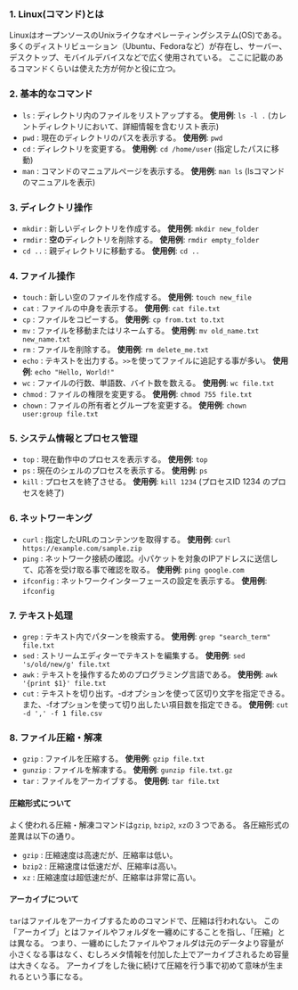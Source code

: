 ### 1. Linux(コマンド)とは

LinuxはオープンソースのUnixライクなオペレーティングシステム(OS)である。多くのディストリビューション（Ubuntu、Fedoraなど）が存在し、サーバー、デスクトップ、モバイルデバイスなどで広く使用されている。
ここに記載のあるコマンドくらいは使えた方が何かと役に立つ。

### 2. 基本的なコマンド

- `ls` : ディレクトリ内のファイルをリストアップする。
  **使用例**: `ls -l .` (カレントディレクトリにおいて、詳細情報を含むリスト表示)
- `pwd` : 現在のディレクトリのパスを表示する。
  **使用例**: `pwd`
- `cd` : ディレクトリを変更する。
  **使用例**: `cd /home/user` (指定したパスに移動)
- `man` : コマンドのマニュアルページを表示する。
  **使用例**: `man ls` (lsコマンドのマニュアルを表示)

### 3. ディレクトリ操作

- `mkdir` : 新しいディレクトリを作成する。
  **使用例**: `mkdir new_folder`
- `rmdir` : **空の**ディレクトリを削除する。
  **使用例**: `rmdir empty_folder`
- `cd ..` : 親ディレクトリに移動する。
  **使用例**: `cd ..`

### 4. ファイル操作

- `touch` : 新しい空のファイルを作成する。
  **使用例**: `touch new_file`
- `cat` : ファイルの中身を表示する。
  **使用例**: `cat file.txt`
- `cp` : ファイルをコピーする。
  **使用例**: `cp from.txt to.txt`
- `mv` : ファイルを移動またはリネームする。
  **使用例**: `mv old_name.txt new_name.txt`
- `rm` : ファイルを削除する。
  **使用例**: `rm delete_me.txt`
- `echo` : テキストを出力する。`>>`を使ってファイルに追記する事が多い。
  **使用例**: `echo "Hello, World!"`
- `wc` : ファイルの行数、単語数、バイト数を数える。
  **使用例**: `wc file.txt`
- `chmod` : ファイルの権限を変更する。
  **使用例**: `chmod 755 file.txt`
- `chown` : ファイルの所有者とグループを変更する。
  **使用例**: `chown user:group file.txt`

### 5. システム情報とプロセス管理

- `top` : 現在動作中のプロセスを表示する。
  **使用例**: `top`
- `ps` : 現在のシェルのプロセスを表示する。
  **使用例**: `ps`
- `kill` : プロセスを終了させる。
  **使用例**: `kill 1234` (プロセスID 1234 のプロセスを終了)

### 6. ネットワーキング

- `curl` : 指定したURLのコンテンツを取得する。
  **使用例**: `curl https://example.com/sample.zip`
- `ping` : ネットワーク接続の確認。小パケットを対象のIPアドレスに送信して、応答を受け取る事で確認を取る。
  **使用例**: `ping google.com`
- `ifconfig` : ネットワークインターフェースの設定を表示する。
  **使用例**: `ifconfig`

### 7. テキスト処理

- `grep` : テキスト内でパターンを検索する。
  **使用例**: `grep "search_term" file.txt`
- `sed` : ストリームエディターでテキストを編集する。
  **使用例**: `sed 's/old/new/g' file.txt`
- `awk` : テキストを操作するためのプログラミング言語である。
  **使用例**: `awk '{print $1}' file.txt`
- `cut` : テキストを切り出す。-dオプションを使って区切り文字を指定できる。また、-fオプションを使って切り出したい項目数を指定できる。
  **使用例**: `cut -d ',' -f 1 file.csv`

### 8. ファイル圧縮・解凍

- `gzip` : ファイルを圧縮する。
  **使用例**: `gzip file.txt`
- `gunzip` : ファイルを解凍する。
  **使用例**: `gunzip file.txt.gz`
- `tar` : ファイルをアーカイブする。
  **使用例**: `tar file.txt`

#### 圧縮形式について

よく使われる圧縮・解凍コマンドは`gzip`, `bzip2`, `xz`の３つである。
各圧縮形式の差異は以下の通り。

- `gzip` : 圧縮速度は高速だが、圧縮率は低い。
- `bzip2` : 圧縮速度は低速だが、圧縮率は高い。
- `xz` : 圧縮速度は超低速だが、圧縮率は非常に高い。

#### アーカイブについて

`tar`はファイルをアーカイブするためのコマンドで、圧縮は行われない。
この「アーカイブ」とはファイルやフォルダを一纏めにすることを指し、「圧縮」とは異なる。
つまり、一纏めにしたファイルやフォルダは元のデータより容量が小さくなる事はなく、むしろメタ情報を付加した上でアーカイブされるため容量は大きくなる。
アーカイブをした後に続けて圧縮を行う事で初めて意味が生まれるという事になる。
